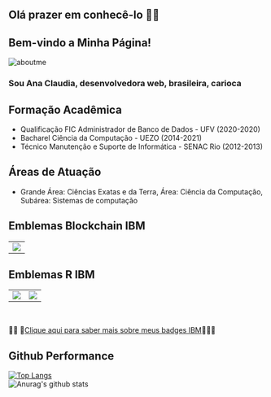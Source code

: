 ## Olá prazer em conhecê-lo 👋😄

## Bem-vindo a Minha Página!

![aboutme](https://user-images.githubusercontent.com/11504380/102703973-ba95d600-4254-11eb-9bf6-a4b81f513732.gif)

### Sou Ana Claudia, desenvolvedora web, brasileira, carioca

## Formação Acadêmica
- Qualificação FIC Administrador de Banco de Dados - UFV (2020-2020)
- Bacharel Ciência da Computação - UEZO (2014-2021)
- Técnico Manutenção e Suporte de Informática - SENAC Rio (2012-2013)

## Áreas de Atuação
- Grande Área: Ciências Exatas e da Terra, Área: Ciência da Computação, Subárea: Sistemas de computação


## Emblemas Blockchain IBM
<table>
  <tr>
    <td><img src = "https://user-images.githubusercontent.com/11504380/106131751-d6d53e80-6141-11eb-9f0b-54284bb2cabb.png"></td>
  </tr>
</table>

## Emblemas R IBM
<table>
  <tr>
    <td><img src = "https://user-images.githubusercontent.com/11504380/106129720-44cc3680-613f-11eb-9790-42f86bf1caff.png"></td>
    <td><img src = "https://user-images.githubusercontent.com/11504380/106359518-1f335e80-62f2-11eb-8e0d-032f1a33b720.png"></td>
  </tr>
</table>

<br>
<p>🌱🌱 🌱<a href = "https://www.youracclaim.com/users/ana-claudia-gomes-souza/badges">Clique aqui para saber mais sobre meus badges IBM</a>🌱🌱🌱</p>

## Github Performance
[![Top Langs](https://github-readme-stats.vercel.app/api/top-langs/?username=Aninhacgs&layout=compact)](https://github.com/anuraghazra/github-readme-stats)
<br>
![Anurag's github stats](https://github-readme-stats.vercel.app/api?username=Aninhacgs&show_icons=true&theme=radical) 





<!--
**Aninhacgs/Aninhacgs** is a ✨ _special_ ✨ repository because its `README.md` (this file) appears on your GitHub profile.

Here are some ideas to get you started:

- 🔭 I’m currently working on ...
- 🌱 I’m currently learning ...
- 👯 I’m looking to collaborate on ...
- 🤔 I’m looking for help with ...
- 💬 Ask me about ...
- 📫 How to reach me: ...
- 😄 Pronouns: ...
- ⚡ Fun fact: ...
-->

